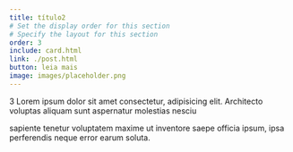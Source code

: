 ```yaml
---
title: título2
# Set the display order for this section
# Specify the layout for this section
order: 3
include: card.html
link: ./post.html
button: leia mais
image: images/placeholder.png
---
```

3
Lorem ipsum dolor sit amet consectetur, adipisicing elit. Architecto voluptas aliquam sunt aspernatur molestias nesciu

sapiente tenetur voluptatem maxime ut inventore saepe officia ipsum, ipsa perferendis neque error earum soluta.